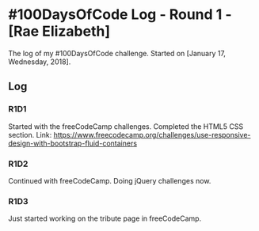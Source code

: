  # #100DaysOfCode Log - Round 1 - [Rae Elizabeth]

The log of my #100DaysOfCode challenge. Started on [January 17, Wednesday, 2018].

## Log

### R1D1 
Started with the freeCodeCamp challenges. Completed the HTML5 CSS section. Link: https://www.freecodecamp.org/challenges/use-responsive-design-with-bootstrap-fluid-containers

### R1D2
Continued with freeCodeCamp. Doing jQuery challenges now.

### R1D3
Just started working on the tribute page in freeCodeCamp.
